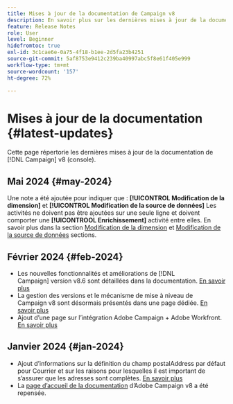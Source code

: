 ```yaml
---
title: Mises à jour de la documentation de Campaign v8
description: En savoir plus sur les dernières mises à jour de la documentation de Campaign v8
feature: Release Notes
role: User
level: Beginner
hidefromtoc: true
exl-id: 3c1cae6e-0a75-4f18-b1ee-2d5fa23b4251
source-git-commit: 5af8753e9412c239ba40997abc5f8e61f405e999
workflow-type: tm+mt
source-wordcount: '157'
ht-degree: 72%

---
```


# Mises à jour de la documentation {#latest-updates}

Cette page répertorie les dernières mises à jour de la documentation de [!DNL Campaign] v8 (console).

## Mai 2024 {#may-2024}

Une note a été ajoutée pour indiquer que : **[!UICONTROL Modification de la dimension]** et **[!UICONTROL Modification de la source de données]** Les activités ne doivent pas être ajoutées sur une seule ligne et doivent comporter une **[!UICONTROOL Enrichissement]** activité entre elles. En savoir plus dans la section [Modification de la dimension](../../automation/workflow/change-dimension.md) et [Modification de la source de données](../../automation/workflow/change-data-source.md) sections.

## Février 2024 {#feb-2024}

* Les nouvelles fonctionnalités et améliorations de [!DNL Campaign] version v8.6 sont détaillées dans la documentation. [En savoir plus](release-notes.md)
* La gestion des versions et le mécanisme de mise à niveau de Campaign v8 sont désormais présentés dans une page dédiée. [En savoir plus](upgrades.md)
* Ajout d’une page sur l’intégration Adobe Campaign + Adobe Workfront. [En savoir plus](../connect/ac-workfront.md)

## Janvier 2024 {#jan-2024}

* Ajout d’informations sur la définition du champ postalAddress par défaut pour Courrier et sur les raisons pour lesquelles il est important de s’assurer que les adresses sont complètes. [En savoir plus](../send/direct-mail.md)
* La [page d’accueil de la documentation](../campaign-home.md) d’Adobe Campaign v8 a été repensée.
